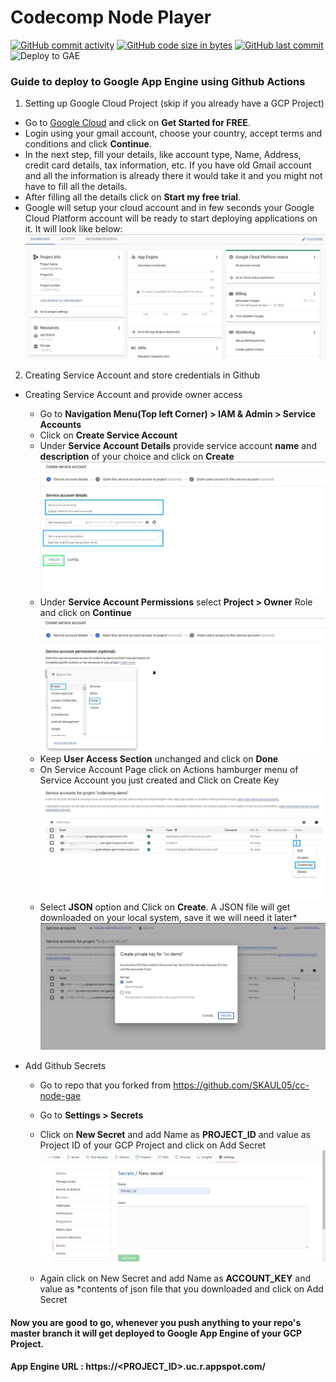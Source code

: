 # Codecomp Node Player
[![GitHub commit activity](https://img.shields.io/github/commit-activity/y/SKAUL05/cc-node-gae?logo=github)](https://github.com/SKAUL05/cc-node-gae/commits/master) [![GitHub code size in bytes](https://img.shields.io/github/languages/code-size/SKAUL05/cc-node-gae.svg?logo=github&style=social)](https://github.com/SKAUL05/) [![GitHub last commit](https://img.shields.io/github/last-commit/SKAUL05/cc-node-gae.svg?style=social&logo=git)](https://github.com/SKAUL05/)
![Deploy to GAE](https://github.com/SKAUL05/cc-node-gae/workflows/Deploy%20to%20GAE/badge.svg)


### Guide to deploy to Google App Engine using Github Actions

1. Setting up Google Cloud Project (skip if you already have a GCP Project)
-  Go to [Google Cloud](https://cloud.google.com/) and click on **Get Started for FREE**.
-  Login using your gmail account, choose your country, accept terms and conditions and click **Continue**.
-  In the next step, fill your details, like account type, Name, Address, credit card details, tax information, etc. If you have old Gmail account and all the information is already there it would take it and you might not have to fill all the details.
-  After filling all the details click on **Start my free trial**.
-  Google will setup your cloud account and in few seconds your Google Cloud Platform account will be ready to start deploying applications on it. It will look like below:
![Project Setup](https://github.com/SKAUL05/cc-node-gae/blob/master/assets/gcp-project-setup-modified.jpg)

2. Creating Service Account and store credentials in Github

- Creating Service Account and provide owner access
  - Go to **Navigation Menu(Top left Corner) > IAM & Admin > Service Accounts**
  - Click on **Create Service Account**
  - Under **Service Account Details** provide service account **name** and **description** of your choice and click on **Create**
  ![Service Account Details](https://github.com/SKAUL05/cc-node-gae/blob/master/assets/service-account-details-modified.jpg)
  - Under **Service Account Permissions** select **Project > Owner** Role and click on **Continue**
  ![Service Account Permissions](https://github.com/SKAUL05/cc-node-gae/blob/master/assets/service-account-permissions-modified.jpg)
  - Keep **User Access Section** unchanged and click on **Done**
  - On Service Account Page click on Actions hamburger menu of Service Account you just created and Click on Create Key
  ![Service Account Create Key](https://github.com/SKAUL05/cc-node-gae/blob/master/assets/service-account-create-key-modified.jpg)
  - Select **JSON** option and Click on **Create**. A JSON file will get downloaded on your local system, save it we will need it later*
  ![Service Account JSON](https://github.com/SKAUL05/cc-node-gae/blob/master/assets/service-account-json-modified.jpg)

- Add Github Secrets
  - Go to repo that you forked from https://github.com/SKAUL05/cc-node-gae
  - Go to **Settings > Secrets**
  - Click on **New Secret** and add Name as **PROJECT_ID** and value as Project ID of your GCP Project and click on Add Secret
  ![New Secret](https://github.com/SKAUL05/cc-node-gae/blob/master/assets/secret-project.JPG)

  - Again click on New Secret and add Name as **ACCOUNT_KEY** and value as *contents of json file that you downloaded and click on Add Secret


#### Now you are good to go, whenever you push anything to your repo's master branch it will get deployed to Google App Engine of your GCP Project.
#### App Engine URL : https://<PROJECT_ID>.uc.r.appspot.com/
